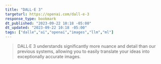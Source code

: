 ```yaml
---
title: "DALL·E 3"
targeturl: https://openai.com/dall-e-3
response_type: bookmark
dt_published: "2023-09-22 10:18 -05:00"
dt_updated: "2023-09-22 10:18 -05:00"
tags: ["dalle","ai","openai","images","llm","ml"]
---
```


> DALL·E 3 understands significantly more nuance and detail than our previous systems, allowing you to easily translate your ideas into exceptionally accurate images.
